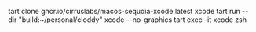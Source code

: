 
tart clone ghcr.io/cirruslabs/macos-sequoia-xcode:latest xcode
tart run --dir "build:~/personal/cloddy" xcode --no-graphics
tart exec -it xcode zsh


